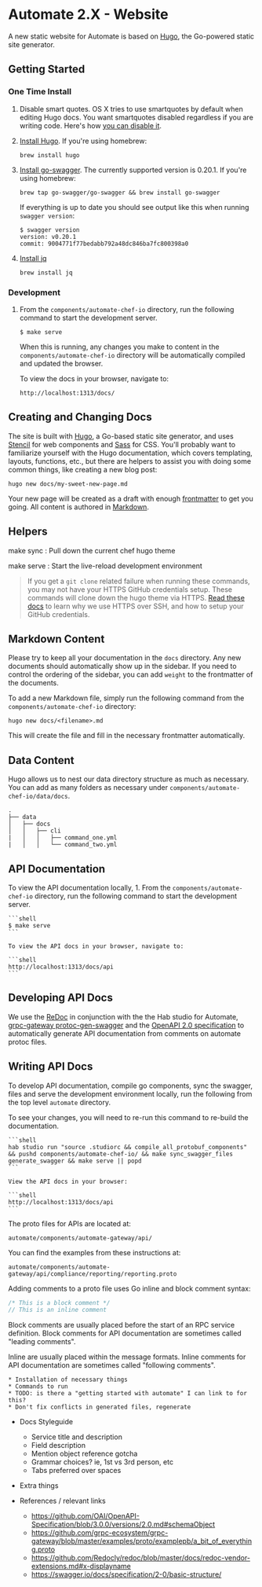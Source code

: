 # Automate 2.X - Website

A new static website for Automate is based on [Hugo](https://gohugo.io), the Go-powered static site generator.

## Getting Started

### One Time Install

1. Disable smart quotes. OS X tries to use smartquotes by default when editing Hugo docs. You want smartquotes disabled regardless if you are writing code. Here's how [you can disable it](http://www.iclarified.com/38772/how-to-disable-curly-quotes-in-mac-os-x-mavericks).

1. [Install Hugo](https://gohugo.io/getting-started/installing/). If you're using homebrew:

    ```shell
    brew install hugo
    ```

1. [Install go-swagger](https://goswagger.io/install.html). The currently supported version is 0.20.1. If you're using homebrew:

    ```shell
    brew tap go-swagger/go-swagger && brew install go-swagger
    ```

    If everything is up to date you should see output like this when running `swagger version`:

    ```shell
    $ swagger version
    version: v0.20.1
    commit: 9004771f77bedabb792a48dc846ba7fc800398a0
    ```

1. [Install jq](https://stedolan.github.io/jq/)

    ```shell
    brew install jq
    ```

### Development

1. From the `components/automate-chef-io` directory, run the following command to start the development server.

    ```shell
    $ make serve
    ```

    When this is running, any changes you make to content in the `components/automate-chef-io` directory will be automatically compiled and updated the browser.

    To view the docs in your browser, navigate to:

    ```shell
    http://localhost:1313/docs/
    ```

## Creating and Changing Docs

The site is built with [Hugo](https://gohugo.io/), a Go-based static site generator, and uses [Stencil](https://stenciljs.com/) for web components and [Sass](http://sass-lang.com/) for CSS. You'll probably want to familiarize yourself with the Hugo documentation, which covers templating, layouts, functions, etc., but there are helpers to assist you with doing some common things, like creating a new blog post:

```shell
hugo new docs/my-sweet-new-page.md
```

Your new page will be created as a draft with enough [frontmatter](https://gohugo.io/content-management/front-matter/) to get you going. All content is authored in [Markdown](https://en.wikipedia.org/wiki/Markdown).

## Helpers

make sync
: Pull down the current chef hugo theme

make serve
: Start the live-reload development environment

> If you get a `git clone` related failure when running these commands, you may not have your HTTPS GitHub credentials setup. These commands will clone down the hugo theme via HTTPS. [Read these docs](https://help.github.com/articles/which-remote-url-should-i-use/#cloning-with-https-urls-recommended) to learn why we use HTTPS over SSH, and how to setup your GitHub credentials.

## Markdown Content

Please try to keep all your documentation in the `docs` directory. Any new documents should automatically show up in the sidebar. If you need to control the ordering of the sidebar, you can add `weight` to the frontmatter of the documents.

To add a new Markdown file, simply run the following command from the `components/automate-chef-io` directory:

```shell
hugo new docs/<filename>.md
```

This will create the file and fill in the necessary frontmatter automatically.

## Data Content

Hugo allows us to nest our data directory structure as much as necessary. You can add as many folders as necessary under `components/automate-chef-io/data/docs`.

```
.
├── data
│   ├── docs
│   │   ├── cli
|   │   │   ├── command_one.yml
|   │   │   └── command_two.yml
```

## API Documentation

To view the API documentation locally, 1. From the `components/automate-chef-io` directory, run the following command to start the development server.

    ```shell
    $ make serve
    ```

    To view the API docs in your browser, navigate to:

    ```shell
    http://localhost:1313/docs/api
    ```

## Developing API Docs

We use the [ReDoc](https://github.com/Redocly/redoc) in conjunction with the the Hab studio for Automate, [grpc-gateway protoc-gen-swagger](https://github.com/grpc-ecosystem/grpc-gateway/tree/master/protoc-gen-swagger) and the [OpenAPI 2.0 specification](https://github.com/OAI/OpenAPI-Specification/blob/master/versions/2.0.md) to automatically generate API documentation from comments on automate protoc files.

## Writing API Docs

To develop API documentation, compile go components, sync the swagger, files and serve the development environment locally, run the following from the top level `automate` directory.

To see your changes, you will need to re-run this command to re-build the documentation.

    ```shell
    hab studio run "source .studiorc && compile_all_protobuf_components" && pushd components/automate-chef-io/ && make sync_swagger_files generate_swagger && make serve || popd
    ```

    View the API docs in your browser:

    ```shell
    http://localhost:1313/docs/api
    ```

The proto files for APIs are located at:

```shell
automate/components/automate-gateway/api/
```

You can find the examples from these instructions at:

```shell
automate/components/automate-gateway/api/compliance/reporting/reporting.proto
```

Adding comments to a proto file uses Go inline and block comment syntax:

```go
/* This is a block comment */
// This is an inline comment
```

Block comments are usually placed before the start of an RPC service definition. Block comments for API documentation are sometimes called "leading comments".

Inline are usually placed within the message formats. Inline comments for API documentation are sometimes called "following comments".


    * Installation of necessary things
    * Commands to run
    * TODO: is there a "getting started with automate" I can link to for this?
    * Don't fix conflicts in generated files, regenerate

* Docs Styleguide

    * Service title and description
    * Field description
    * Mention object reference gotcha
    * Grammar choices? ie, 1st vs 3rd person, etc
    * Tabs preferred over spaces

* Extra things

* References / relevant links

    * https://github.com/OAI/OpenAPI-Specification/blob/3.0.0/versions/2.0.md#schemaObject
    * https://github.com/grpc-ecosystem/grpc-gateway/blob/master/examples/proto/examplepb/a_bit_of_everything.proto
    * https://github.com/Redocly/redoc/blob/master/docs/redoc-vendor-extensions.md#x-displayname
    * https://swagger.io/docs/specification/2-0/basic-structure/
